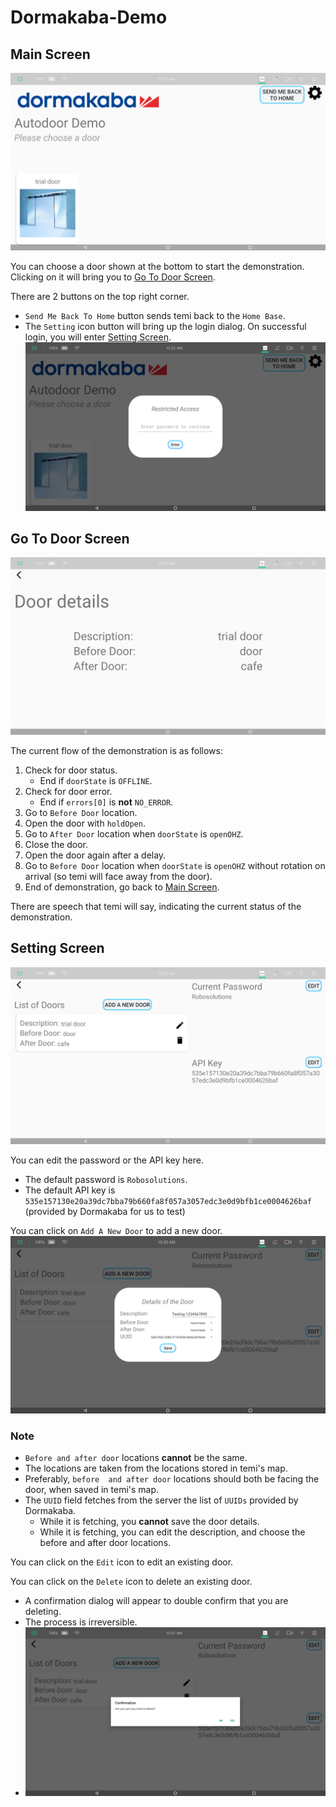 # Dormakaba-Demo

## Main Screen

![main_screen](img/main_screen.png)

You can choose a door shown at the bottom to start the demonstration. Clicking on it will bring you to [Go To Door Screen](#go-to-door-screen).

There are 2 buttons on the top right corner.

* `Send Me Back To Home` button sends temi back to the `Home Base`.
* The `Setting` icon button will bring up the login dialog. On successful login, you will enter [Setting Screen](#setting-screen).
  ![main_screen_login](img/main_screen_login.png)

## Go To Door Screen

![go_to_door_screen](img/go_to_door_screen.png)

The current flow of the demonstration is as follows:

1. Check for door status.
   * End if `doorState` is `OFFLINE`.
1. Check for door error.
   * End if `errors[0]` is **not** `NO_ERROR`.
1. Go to `Before Door` location.
1. Open the door with `holdOpen`.
1. Go to `After Door` location when `doorState` is `openOHZ`.
1. Close the door.
1. Open the door again after a delay.
1. Go to `Before Door` location when `doorState` is `openOHZ` without rotation on arrival (so temi will face away from the door).
1. End of demonstration, go back to [Main Screen](#main-screen).

There are speech that temi will say, indicating the current status of the demonstration.

## Setting Screen

![setting_screen](img/setting_screen.png)

You can edit the password or the API key here.

* The default password is `Robosolutions`.
* The default API key is `535e157130e20a39dc7bba79b660fa8f057a3057edc3e0d9bfb1ce0004626baf` (provided by Dormakaba for us to test)

You can click on `Add A New Door` to add a new door.
![add_door](img/add_door.png)

### Note

* `Before and after door` locations **cannot** be the same.
* The locations are taken from the locations stored in temi's map.
* Preferably, `before  and after door` locations should both be facing the door, when saved in temi's map.
* The `UUID` field fetches from the server the list of `UUIDs` provided by Dormakaba.
  * While it is fetching, you **cannot** save the door details.
  * While it is fetching, you can edit the description, and choose the before and after door locations.

You can click on the `Edit` icon to edit an existing door.

You can click on the `Delete` icon to delete an existing door.

* A confirmation dialog will appear to double confirm that you are deleting.
* The process is irreversible.
* ![delete_door](img/delete_door.png)
